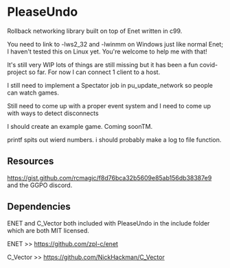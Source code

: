 # PleaseUndo

Rollback networking library built on top of Enet written in c99.

You need to link to -lws2_32 and -lwinmm on Windows just like normal Enet;
I haven't tested this on Linux yet. You're welcome to help me with that!

It's still very WIP lots of things are still missing but it has been a fun covid-project so far.
For now I can connect 1 client to a host.

I still need to implement a Spectator job in pu_update_network so people can watch games.

Still need to come up with a proper event system and I need to come up with ways to detect disconnects

I should create an example game. Coming soonTM.

printf spits out wierd numbers. i should probably make a log to file function.

## Resources

https://gist.github.com/rcmagic/f8d76bca32b5609e85ab156db38387e9 and the GGPO discord.

## Dependencies

ENET and C_Vector both included with PleaseUndo in the include folder which are both MIT licensed.

ENET >> https://github.com/zpl-c/enet

C_Vector >> https://github.com/NickHackman/C_Vector
